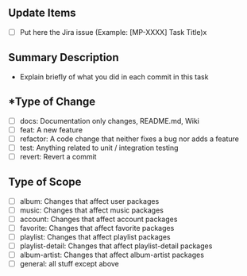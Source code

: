 ## Update Items
- [ ] Put here the Jira issue (Example: [MP-XXXX] Task Title)x

## Summary Description
- Explain briefly of what you did in each commit in this task

## *Type of Change
- [ ] docs: Documentation only changes, README.md, Wiki
- [ ] feat: A new feature
- [ ] refactor: A code change that neither fixes a bug nor adds a feature
- [ ] test: Anything related to unit / integration testing
- [ ] revert: Revert a commit

## Type of Scope
- [ ] album: Changes that affect user packages
- [ ] music: Changes that affect music packages
- [ ] account: Changes that affect account packages
- [ ] favorite: Changes that affect favorite packages
- [ ] playlist: Changes that affect playlist packages
- [ ] playlist-detail: Changes that affect playlist-detail packages
- [ ] album-artist: Changes that affect album-artist packages
- [ ] general: all stuff except above
